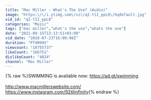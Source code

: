 ```yaml
---
title: "Mac Miller - What's The Use? (Audio)"
image: "https:\/\/i.ytimg.com\/vi\/qI-t1I_ppL8\/hqdefault.jpg"
vid_id: "qI-t1I_ppL8"
categories: "Music"
tags: ["mac miller","what's the use","whats the use"]
date: "2021-09-15T13:13:51+03:00"
vid_date: "2018-07-23T16:00:08Z"
duration: "PT4M49S"
viewcount: "18755737"
likeCount: "166751"
dislikeCount: "4024"
channel: "Mac Miller"
---
```

{% raw %}SWIMMING is available now: <a rel="nofollow" target="blank" href="https://ad.gt/swimming">https://ad.gt/swimming</a><br /><br /><a rel="nofollow" target="blank" href="http://www.macmillerswebsite.com/">http://www.macmillerswebsite.com/</a><br /><a rel="nofollow" target="blank" href="https://www.instagram.com/92tilinfinity">https://www.instagram.com/92tilinfinity</a>{% endraw %}

